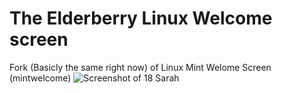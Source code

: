 # The Elderberry Linux Welcome screen

Fork (Basicly the same right now) of Linux Mint Welome Screen (mintwelcome)
![Screenshot of 18 Sarah](https://raw.githubusercontent.com/Elderberry4Linux/elderwelcome/elderwelcome_pic.png)
